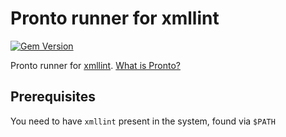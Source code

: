 # Pronto runner for xmllint

[![Gem Version](https://badge.fury.io/rb/pronto-xmllint.svg)](http://badge.fury.io/rb/pronto-xmllint)

Pronto runner for [xmllint](http://xmlsoft.org/xmllint.html). [What is Pronto?](https://github.com/prontolabs/pronto)

## Prerequisites

You need to have `xmllint` present in the system, found via `$PATH`
